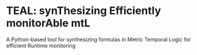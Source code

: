# TEAL: synThesizing Efficiently monitorAble mtL
A Python-based tool for synthesizing formulas in Metric Temporal Logic for efficient Runtime monitoring
